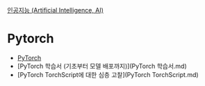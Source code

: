 [인공지능 (Artificial Intelligence, AI)](../index.md)
# Pytorch

- [PyTorch](PyTorch.md)
- [PyTorch 학습서 (기초부터 모델 배포까지)](PyTorch 학습서.md)
- [PyTorch TorchScript에 대한 심층 고찰](PyTorch TorchScript.md)
